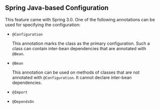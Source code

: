 ## Spring Java-based Configuration

This feature came with Spring 3.0. One of the following annotations can be used for specifying the configuration:
- `@Configuration`

   This annotation marks the class as the primary configuration. Such a class can contain inter-bean dependencies that are annotated with `@Bean`.

- `@Bean`

   This annotation can be used on methods of classes that are not annotated with `@Configuration`. It cannot declare inter-bean dependencies.

- `@Import`

   

- `@DependsOn`

